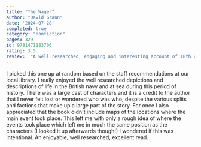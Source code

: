 ```yaml
---
title: "The Wager"
author: "David Grann"
date: '2024-07-28'
completed: true
category: "nonfiction"
pages: 329
id: 9781471183706
rating: 3.5
review:  "A well researched, engaging and interesting account of 18th century ships, shipwrecks, mutiny and murder."
---
```

I picked this one up at random based on the staff recommendations at our local library. I really enjoyed the well researched depictions and descriptions of life in the British navy and at sea during this period of history. There was a large cast of characters and it is a credit to the author that I never felt lost or wondered who was who, despite the various splits and factions that make up a large part of the story. For once I also appreciated that the book didn't include maps of the locations where the main event took place. This left me with only a rough idea of where the events took place which left me in much the same position as the characters (I looked it up afterwards though!) I wondered if this was intentional. An enjoyable, well researched, excellent read.
